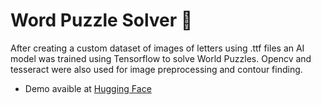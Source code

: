 # Word Puzzle Solver 🧩

After creating a custom dataset of images of letters using .ttf files an AI model was trained using Tensorflow to solve World Puzzles. Opencv and tesseract were also used for image preprocessing and contour finding.

* Demo avaible at [Hugging Face](https://huggingface.co/spaces/carlosabadia/WorldPuzzleSolver)

